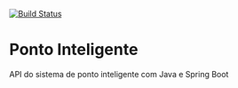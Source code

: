 [![Build Status](https://travis-ci.com/rodrigocrivelaro/ponto-inteligente-api.svg?branch=master)](https://travis-ci.com/rodrigocrivelaro/ponto-inteligente-api)
# Ponto Inteligente
API do sistema de ponto inteligente com Java e Spring Boot
